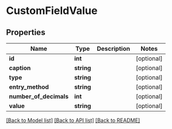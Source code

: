 # CustomFieldValue

## Properties
Name | Type | Description | Notes
------------ | ------------- | ------------- | -------------
**id** | **int** |  | [optional] 
**caption** | **string** |  | [optional] 
**type** | **string** |  | [optional] 
**entry_method** | **string** |  | [optional] 
**number_of_decimals** | **int** |  | [optional] 
**value** | **string** |  | [optional] 

[[Back to Model list]](../README.md#documentation-for-models) [[Back to API list]](../README.md#documentation-for-api-endpoints) [[Back to README]](../README.md)


